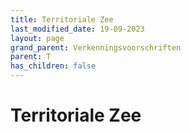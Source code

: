 ```yaml
---
title: Territoriale Zee
last_modified_date: 19-09-2023
layout: page
grand_parent: Verkenningsvoorschriften
parent: T
has_children: false
---
```


Territoriale Zee
================

